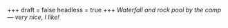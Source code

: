 
+++
draft = false
headless = true
+++
_Waterfall and rock pool by the camp &mdash; very nice, I like!_

